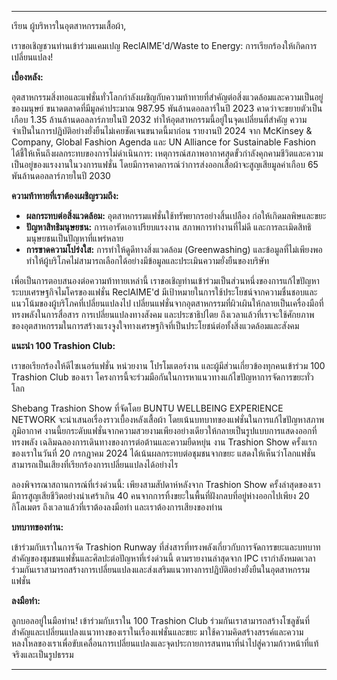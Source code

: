 ---

เรียน ผู้บริหารในอุตสาหกรรมเสื้อผ้า,

เราขอเชิญชวนท่านเข้าร่วมแคมเปญ ReclAIME'd/Waste to Energy: การเรียกร้องให้เกิดการเปลี่ยนแปลง!

**เบื้องหลัง:**

อุตสาหกรรมสิ่งทอและแฟชั่นทั่วโลกกำลังเผชิญกับความท้าทายที่สำคัญต่อสิ่งแวดล้อมและความเป็นอยู่ของมนุษย์ ขนาดตลาดที่มีมูลค่าประมาณ 987.95 พันล้านดอลลาร์ในปี 2023 คาดว่าจะขยายตัวเป็นเกือบ 1.35 ล้านล้านดอลลาร์ภายในปี 2032 ทำให้อุตสาหกรรมนี้อยู่ในจุดเปลี่ยนที่สำคัญ ความจำเป็นในการปฏิบัติอย่างยั่งยืนไม่เคยชัดเจนขนาดนี้มาก่อน รายงานปี 2024 จาก McKinsey & Company, Global Fashion Agenda และ UN Alliance for Sustainable Fashion ได้ชี้ให้เห็นถึงผลกระทบของการไม่ดำเนินการ: เหตุการณ์สภาพอากาศสุดขั้วกำลังคุกคามชีวิตและความเป็นอยู่ของแรงงานในวงการแฟชั่น โดยมีการคาดการณ์ว่าการส่งออกเสื้อผ้าจะสูญเสียมูลค่าเกือบ 65 พันล้านดอลลาร์ภายในปี 2030

**ความท้าทายที่เราต้องเผชิญรวมถึง:**

- **ผลกระทบต่อสิ่งแวดล้อม:** อุตสาหกรรมแฟชั่นใช้ทรัพยากรอย่างสิ้นเปลือง ก่อให้เกิดมลพิษและขยะ
- **ปัญหาสิทธิมนุษยชน:** การเอารัดเอาเปรียบแรงงาน สภาพการทำงานที่ไม่ดี และการละเมิดสิทธิมนุษยชนเป็นปัญหาที่แพร่หลาย
- **การขาดความโปร่งใส:** การทำให้ดูดีทางสิ่งแวดล้อม (Greenwashing) และข้อมูลที่ไม่เพียงพอทำให้ผู้บริโภคไม่สามารถเลือกได้อย่างมีข้อมูลและประเมินความยั่งยืนของบริษัท

เพื่อเป็นการตอบสนองต่อความท้าทายเหล่านี้ เราขอเชิญท่านเข้าร่วมเป็นส่วนหนึ่งของการแก้ไขปัญหา ระบบเศรษฐกิจไมโครของแฟชั่น ReclAIME'd มีเป้าหมายในการใช้ประโยชน์จากความชื่นชอบและแนวโน้มของผู้บริโภคที่เปลี่ยนแปลงไป เปลี่ยนแฟชั่นจากอุตสาหกรรมที่ผิวเผินให้กลายเป็นเครื่องมือที่ทรงพลังในการสื่อสาร การเปลี่ยนแปลงทางสังคม และประชาธิปไตย ถึงเวลาแล้วที่เราจะใช้ศักยภาพของอุตสาหกรรมในการสร้างแรงจูงใจทางเศรษฐกิจที่เป็นประโยชน์ต่อทั้งสิ่งแวดล้อมและสังคม

**แนะนำ 100 Trashion Club:**

เราขอเรียกร้องให้ดีไซเนอร์แฟชั่น หน่วยงาน โปรโมเตอร์งาน และผู้มีส่วนเกี่ยวข้องทุกคนเข้าร่วม 100 Trashion Club ของเรา โครงการนี้จะร่วมมือกันในการหาแนวทางแก้ไขปัญหาการจัดการขยะทั่วโลก

Shebang Trashion Show ที่จัดโดย BUNTU WELLBEING EXPERIENCE NETWORK จะนำเสนอเรื่องราวเบื้องหลังเสื้อผ้า โดยเน้นบทบาทของแฟชั่นในการแก้ไขปัญหาสภาพภูมิอากาศ งานนี้ยกระดับแฟชั่นจากความสวยงามเพียงอย่างเดียวให้กลายเป็นรูปแบบการแสดงออกที่ทรงพลัง เฉลิมฉลองการเดินทางของการต่อต้านและความยืดหยุ่น งาน Trashion Show ครั้งแรกของเราในวันที่ 20 กรกฎาคม 2024 ได้เน้นผลกระทบต่อชุมชนจากขยะ แสดงให้เห็นว่าโลกแฟชั่นสามารถเป็นเสียงที่เรียกร้องการเปลี่ยนแปลงได้อย่างไร

ลองพิจารณาสถานการณ์ที่เร่งด่วนนี้: เพียงสามสัปดาห์หลังจาก Trashion Show ครั้งล่าสุดของเรา มีการสูญเสียชีวิตอย่างน่าเศร้าเกิน 40 คนจากการทิ้งขยะในพื้นที่ฝังกลบที่อยู่ห่างออกไปเพียง 20 กิโลเมตร ถึงเวลาแล้วที่เราต้องลงมือทำ และเราต้องการเสียงของท่าน

**บทบาทของท่าน:**

เข้าร่วมกับเราในการจัด Trashion Runway ที่ส่งสารที่ทรงพลังเกี่ยวกับการจัดการขยะและบทบาทสำคัญของชุมชนแฟชั่นและศิลปะต่อปัญหาที่เร่งด่วนนี้ ตามรายงานล่าสุดจาก IPC เรากำลังหมดเวลา ร่วมกันเราสามารถสร้างการเปลี่ยนแปลงและส่งเสริมแนวทางการปฏิบัติอย่างยั่งยืนในอุตสาหกรรมแฟชั่น

**ลงมือทำ:**

ลูกบอลอยู่ในมือท่าน! เข้าร่วมกับเราใน 100 Trashion Club ร่วมกันเราสามารถสร้างโซลูชันที่สำคัญและเปลี่ยนแปลงแนวทางของเราในเรื่องแฟชั่นและขยะ มาใช้ความคิดสร้างสรรค์และความหลงใหลของเราเพื่อขับเคลื่อนการเปลี่ยนแปลงและจุดประกายการสนทนาที่นำไปสู่ความก้าวหน้าที่แท้จริงและเป็นรูปธรรม

---